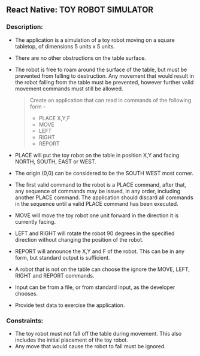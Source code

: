 ## React Native: TOY ROBOT SIMULATOR
### Description:

* The application is a simulation of a toy robot moving on a square tabletop, of dimensions 5 units x 5 units.
* There are no other obstructions on the table surface.
* The robot is free to roam around the surface of the table, but must be prevented from falling to
destruction. Any movement that would result in the robot falling from the table must be prevented, however further valid movement commands must still be allowed.

  > Create an application that can read in commands of the following form -
  >  * PLACE X,Y,F
  >  * MOVE
  >  * LEFT
  >  * RIGHT
  >  * REPORT
* PLACE will put the toy robot on the table in position X,Y and facing NORTH, SOUTH, EAST or WEST.
* The origin (0,0) can be considered to be the SOUTH WEST most corner.
* The first valid command to the robot is a PLACE command, after that, any sequence of
commands may be issued, in any order, including another PLACE command. The application
should discard all commands in the sequence until a valid PLACE command has been executed.
* MOVE will move the toy robot one unit forward in the direction it is currently facing.
* LEFT and RIGHT will rotate the robot 90 degrees in the specified direction without changing the
position of the robot.
* REPORT will announce the X,Y and F of the robot. This can be in any form, but standard output
is sufficient.
* A robot that is not on the table can choose the ignore the MOVE, LEFT, RIGHT and REPORT
commands.
* Input can be from a file, or from standard input, as the developer chooses.
* Provide test data to exercise the application.

### Constraints:
* The toy robot must not fall off the table during movement. This also includes the initial placement of the toy robot.
* Any move that would cause the robot to fall must be ignored.